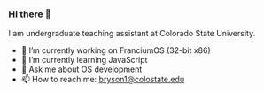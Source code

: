 ### Hi there 👋

I am undergraduate teaching assistant at Colorado State University.

- 🔭 I’m currently working on FranciumOS (32-bit x86)
- 🌱 I’m currently learning JavaScript
- 💬 Ask me about OS development
- 📫 How to reach me: bryson1@colostate.edu

<!--
**Bryson-Cook/Bryson-Cook** is a ✨ _special_ ✨ repository because its `README.md` (this file) appears on your GitHub profile.

Here are some ideas to get you started:

- 🔭 I’m currently working on ...
- 🌱 I’m currently learning ...
- 👯 I’m looking to collaborate on ...
- 🤔 I’m looking for help with ...
- 💬 Ask me about ...
- 📫 How to reach me: ...
- 😄 Pronouns: ...
- ⚡ Fun fact: ...
-->
